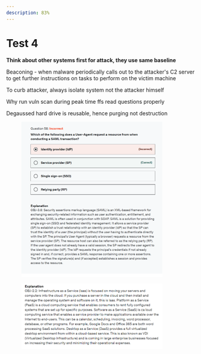 ```yaml
---
description: 83%
---
```


# Test 4

**Think about other systems first for attack, they use same baseline**

Beaconing - when malware periodically calls out to the attacker's C2 server to get further instructions on tasks to perform on the victim machine

To curb attacker, always isolate system not the attacker himself

Why run vuln scan during peak time ffs read questions properly

Degaussed hard drive is reusable, hence purging not destruction

<div align="left"><figure><img src="../../.gitbook/assets/image (4) (1) (1) (1) (1).png" alt="" width="375"><figcaption></figcaption></figure></div>

<div align="left"><figure><img src="../../.gitbook/assets/image (5) (1) (1) (1) (1).png" alt="" width="375"><figcaption></figcaption></figure></div>
